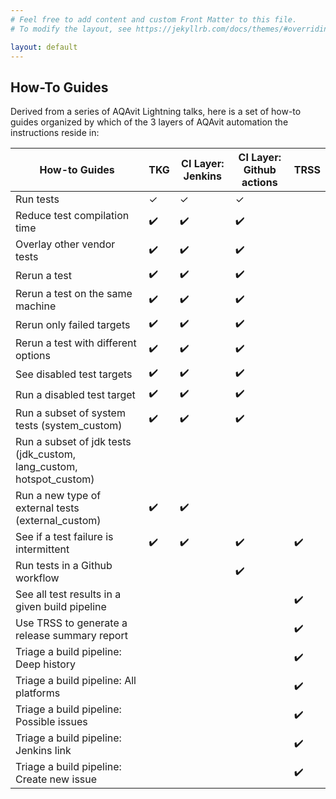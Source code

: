 ```yaml
---
# Feel free to add content and custom Front Matter to this file.
# To modify the layout, see https://jekyllrb.com/docs/themes/#overriding-theme-defaults

layout: default
---
```


## How-To Guides

Derived from a series of AQAvit Lightning talks, here is a set of how-to guides organized by which of the 3 layers of AQAvit automation the instructions reside in:

| How-to Guides | TKG | CI Layer: Jenkins | CI Layer: Github actions | TRSS |
| --- | --- | --- | --- | --- |
| Run tests |  ✓   |  ✓   |  ✓   |     |
| Reduce test compilation time |  :heavy_check_mark:   |  :heavy_check_mark:   |  :heavy_check_mark:   |     |
| Overlay other vendor tests |   :heavy_check_mark:  |  :heavy_check_mark:   |  :heavy_check_mark:   |     |
| Rerun a test |  :heavy_check_mark:   |   :heavy_check_mark:  |  :heavy_check_mark:   |     |
| Rerun a test on the same machine |  :heavy_check_mark:   |  :heavy_check_mark:   |  :heavy_check_mark:   |     |
| Rerun only failed targets |  :heavy_check_mark:   |  :heavy_check_mark:   |  :heavy_check_mark:   |     |
| Rerun a test with different options |  :heavy_check_mark:   |  :heavy_check_mark:   |  :heavy_check_mark:   |     |
| See disabled test targets |   :heavy_check_mark:  |  :heavy_check_mark:   |  :heavy_check_mark:   |     |
| Run a disabled test target |   :heavy_check_mark:  |  :heavy_check_mark:   |  :heavy_check_mark:   |     |
| Run a subset of system tests (system_custom) |   :heavy_check_mark:  |  :heavy_check_mark:   |   :heavy_check_mark:  |     |
| Run a subset of jdk tests (jdk_custom, lang_custom, hotspot_custom) |     |     |     |     |
| Run a new type of external tests (external_custom)| :heavy_check_mark:    |  :heavy_check_mark:   |     |     |
| See if a test failure is intermittent | :heavy_check_mark:  |  :heavy_check_mark:   |  :heavy_check_mark:   |  :heavy_check_mark:   |
| Run tests in a Github workflow |     |     |   :heavy_check_mark:  |     |
| See all test results in a given build pipeline |     |     |     |  :heavy_check_mark:   |
| Use TRSS to generate a release summary report |     |     |     |  :heavy_check_mark:   |
| Triage a build pipeline: Deep history |     |     |     |  :heavy_check_mark:   |
| Triage a build pipeline: All platforms |     |     |     |   :heavy_check_mark:  |
| Triage a build pipeline: Possible issues |     |     |     |  :heavy_check_mark:   |
| Triage a build pipeline: Jenkins link |     |     |     |  :heavy_check_mark:   |
| Triage a build pipeline: Create new issue |     |     |     |  :heavy_check_mark:   |



